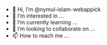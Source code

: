 - 👋 Hi, I’m @nymul-islam-webappick
- 👀 I’m interested in ...
- 🌱 I’m currently learning ...
- 💞️ I’m looking to collaborate on ...
- 📫 How to reach me ...

<!---
nymul-islam-webappick/nymul-islam-webappick is a ✨ special ✨ repository because its `README.md` (this file) appears on your GitHub profile.
You can click the Preview link to take a look at your changes.
--->

